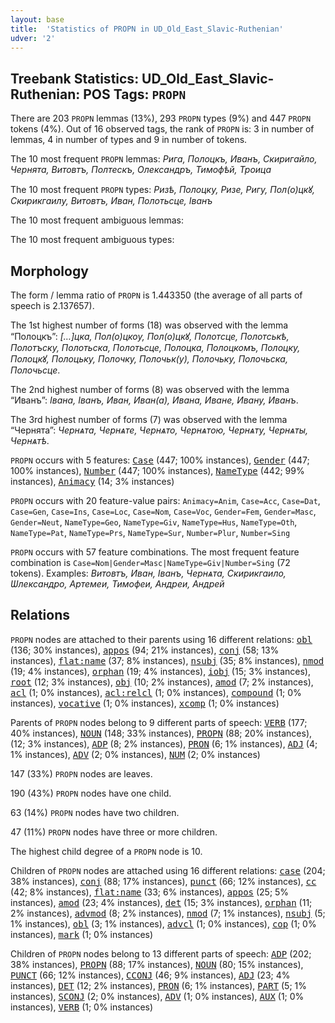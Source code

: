 ```yaml
---
layout: base
title:  'Statistics of PROPN in UD_Old_East_Slavic-Ruthenian'
udver: '2'
---
```


## Treebank Statistics: UD_Old_East_Slavic-Ruthenian: POS Tags: `PROPN`

There are 203 `PROPN` lemmas (13%), 293 `PROPN` types (9%) and 447 `PROPN` tokens (4%).
Out of 16 observed tags, the rank of `PROPN` is: 3 in number of lemmas, 4 in number of types and 9 in number of tokens.

The 10 most frequent `PROPN` lemmas: <em>Рига, Полоцкъ, Иванъ, Скиригайло, Чернята, Витовтъ, Полтескъ, Олександръ, Тимофѣй, Троица</em>

The 10 most frequent `PROPN` types:  <em>Ризѣ, Полоцку, Ризе, Ригу, Пол(о)цкꙋ, Скирикгаилу, Витовтъ, Иван, Полотьсце, Іванъ</em>

The 10 most frequent ambiguous lemmas: 

The 10 most frequent ambiguous types:  



## Morphology

The form / lemma ratio of `PROPN` is 1.443350 (the average of all parts of speech is 2.137657).

The 1st highest number of forms (18) was observed with the lemma “Полоцкъ”: <em>[…]цка, Пол(о)цкоу, Пол(о)цкꙋ, Полотсце, Полотськѣ, Полотъску, Полотьска, Полотьсце, Полоцка, Полоцкомъ, Полоцку, Полоцкꙋ, Полоцьку, Полочку, Полочьк(у), Полочьку, Полочьска, Полочьсце</em>.

The 2nd highest number of forms (8) was observed with the lemma “Иванъ”: <em>Івана, Іванъ, Иван, Иван(а), Ивана, Иване, Ивану, Иванъ</em>.

The 3rd highest number of forms (7) was observed with the lemma “Чернята”: <em>Чернѧта, Чернѧте, Чернѧто, Чернѧтою, Чернѧту, Чернѧты, Чернѧтѣ</em>.

`PROPN` occurs with 5 features: <tt><a href="orv_ruthenian-feat-Case.html">Case</a></tt> (447; 100% instances), <tt><a href="orv_ruthenian-feat-Gender.html">Gender</a></tt> (447; 100% instances), <tt><a href="orv_ruthenian-feat-Number.html">Number</a></tt> (447; 100% instances), <tt><a href="orv_ruthenian-feat-NameType.html">NameType</a></tt> (442; 99% instances), <tt><a href="orv_ruthenian-feat-Animacy.html">Animacy</a></tt> (14; 3% instances)

`PROPN` occurs with 20 feature-value pairs: `Animacy=Anim`, `Case=Acc`, `Case=Dat`, `Case=Gen`, `Case=Ins`, `Case=Loc`, `Case=Nom`, `Case=Voc`, `Gender=Fem`, `Gender=Masc`, `Gender=Neut`, `NameType=Geo`, `NameType=Giv`, `NameType=Hus`, `NameType=Oth`, `NameType=Pat`, `NameType=Prs`, `NameType=Sur`, `Number=Plur`, `Number=Sing`

`PROPN` occurs with 57 feature combinations.
The most frequent feature combination is `Case=Nom|Gender=Masc|NameType=Giv|Number=Sing` (72 tokens).
Examples: <em>Витовтъ, Иван, Іванъ, Чернѧта, Скирикгаило, Ѡлександро, Артемеи, Тимофеи, Андреи, Андрей</em>


## Relations

`PROPN` nodes are attached to their parents using 16 different relations: <tt><a href="orv_ruthenian-dep-obl.html">obl</a></tt> (136; 30% instances), <tt><a href="orv_ruthenian-dep-appos.html">appos</a></tt> (94; 21% instances), <tt><a href="orv_ruthenian-dep-conj.html">conj</a></tt> (58; 13% instances), <tt><a href="orv_ruthenian-dep-flat-name.html">flat:name</a></tt> (37; 8% instances), <tt><a href="orv_ruthenian-dep-nsubj.html">nsubj</a></tt> (35; 8% instances), <tt><a href="orv_ruthenian-dep-nmod.html">nmod</a></tt> (19; 4% instances), <tt><a href="orv_ruthenian-dep-orphan.html">orphan</a></tt> (19; 4% instances), <tt><a href="orv_ruthenian-dep-iobj.html">iobj</a></tt> (15; 3% instances), <tt><a href="orv_ruthenian-dep-root.html">root</a></tt> (12; 3% instances), <tt><a href="orv_ruthenian-dep-obj.html">obj</a></tt> (10; 2% instances), <tt><a href="orv_ruthenian-dep-amod.html">amod</a></tt> (7; 2% instances), <tt><a href="orv_ruthenian-dep-acl.html">acl</a></tt> (1; 0% instances), <tt><a href="orv_ruthenian-dep-acl-relcl.html">acl:relcl</a></tt> (1; 0% instances), <tt><a href="orv_ruthenian-dep-compound.html">compound</a></tt> (1; 0% instances), <tt><a href="orv_ruthenian-dep-vocative.html">vocative</a></tt> (1; 0% instances), <tt><a href="orv_ruthenian-dep-xcomp.html">xcomp</a></tt> (1; 0% instances)

Parents of `PROPN` nodes belong to 9 different parts of speech: <tt><a href="orv_ruthenian-pos-VERB.html">VERB</a></tt> (177; 40% instances), <tt><a href="orv_ruthenian-pos-NOUN.html">NOUN</a></tt> (148; 33% instances), <tt><a href="orv_ruthenian-pos-PROPN.html">PROPN</a></tt> (88; 20% instances),  (12; 3% instances), <tt><a href="orv_ruthenian-pos-ADP.html">ADP</a></tt> (8; 2% instances), <tt><a href="orv_ruthenian-pos-PRON.html">PRON</a></tt> (6; 1% instances), <tt><a href="orv_ruthenian-pos-ADJ.html">ADJ</a></tt> (4; 1% instances), <tt><a href="orv_ruthenian-pos-ADV.html">ADV</a></tt> (2; 0% instances), <tt><a href="orv_ruthenian-pos-NUM.html">NUM</a></tt> (2; 0% instances)

147 (33%) `PROPN` nodes are leaves.

190 (43%) `PROPN` nodes have one child.

63 (14%) `PROPN` nodes have two children.

47 (11%) `PROPN` nodes have three or more children.

The highest child degree of a `PROPN` node is 10.

Children of `PROPN` nodes are attached using 16 different relations: <tt><a href="orv_ruthenian-dep-case.html">case</a></tt> (204; 38% instances), <tt><a href="orv_ruthenian-dep-conj.html">conj</a></tt> (88; 17% instances), <tt><a href="orv_ruthenian-dep-punct.html">punct</a></tt> (66; 12% instances), <tt><a href="orv_ruthenian-dep-cc.html">cc</a></tt> (42; 8% instances), <tt><a href="orv_ruthenian-dep-flat-name.html">flat:name</a></tt> (33; 6% instances), <tt><a href="orv_ruthenian-dep-appos.html">appos</a></tt> (25; 5% instances), <tt><a href="orv_ruthenian-dep-amod.html">amod</a></tt> (23; 4% instances), <tt><a href="orv_ruthenian-dep-det.html">det</a></tt> (15; 3% instances), <tt><a href="orv_ruthenian-dep-orphan.html">orphan</a></tt> (11; 2% instances), <tt><a href="orv_ruthenian-dep-advmod.html">advmod</a></tt> (8; 2% instances), <tt><a href="orv_ruthenian-dep-nmod.html">nmod</a></tt> (7; 1% instances), <tt><a href="orv_ruthenian-dep-nsubj.html">nsubj</a></tt> (5; 1% instances), <tt><a href="orv_ruthenian-dep-obl.html">obl</a></tt> (3; 1% instances), <tt><a href="orv_ruthenian-dep-advcl.html">advcl</a></tt> (1; 0% instances), <tt><a href="orv_ruthenian-dep-cop.html">cop</a></tt> (1; 0% instances), <tt><a href="orv_ruthenian-dep-mark.html">mark</a></tt> (1; 0% instances)

Children of `PROPN` nodes belong to 13 different parts of speech: <tt><a href="orv_ruthenian-pos-ADP.html">ADP</a></tt> (202; 38% instances), <tt><a href="orv_ruthenian-pos-PROPN.html">PROPN</a></tt> (88; 17% instances), <tt><a href="orv_ruthenian-pos-NOUN.html">NOUN</a></tt> (80; 15% instances), <tt><a href="orv_ruthenian-pos-PUNCT.html">PUNCT</a></tt> (66; 12% instances), <tt><a href="orv_ruthenian-pos-CCONJ.html">CCONJ</a></tt> (46; 9% instances), <tt><a href="orv_ruthenian-pos-ADJ.html">ADJ</a></tt> (23; 4% instances), <tt><a href="orv_ruthenian-pos-DET.html">DET</a></tt> (12; 2% instances), <tt><a href="orv_ruthenian-pos-PRON.html">PRON</a></tt> (6; 1% instances), <tt><a href="orv_ruthenian-pos-PART.html">PART</a></tt> (5; 1% instances), <tt><a href="orv_ruthenian-pos-SCONJ.html">SCONJ</a></tt> (2; 0% instances), <tt><a href="orv_ruthenian-pos-ADV.html">ADV</a></tt> (1; 0% instances), <tt><a href="orv_ruthenian-pos-AUX.html">AUX</a></tt> (1; 0% instances), <tt><a href="orv_ruthenian-pos-VERB.html">VERB</a></tt> (1; 0% instances)

